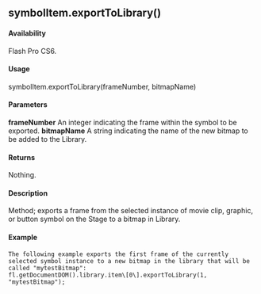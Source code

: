 ## symbolItem.exportToLibrary()

#### Availability

Flash Pro CS6.

#### Usage

symbolItem.exportToLibrary(frameNumber, bitmapName)

#### Parameters

**frameNumber** An integer indicating the frame within the symbol to be exported.
**bitmapName** A string indicating the name of the new bitmap to be added to the Library.

#### Returns

Nothing.

#### Description

Method; exports a frame from the selected instance of movie clip, graphic, or button symbol on the Stage to a bitmap in Library.

#### Example

```
The following example exports the first frame of the currently selected symbol instance to a new bitmap in the library that will be called "mytestBitmap":
fl.getDocumentDOM().library.item\[0\].exportToLibrary(1, "mytestBitmap");

```